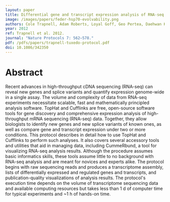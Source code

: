 ```yaml
---
layout: paper
title: Differential gene and transcript expression analysis of RNA-seq experiments with TopHat and Cufflinks
image: /images/papers/feder-hsp70-evolvability.png
authors: Cole Trapnell,	Adam Roberts, Loyal Goff, Geo Pertea, Daehwan Kim, David R. Kelley, Harold Pimentel, Steven L. Salzberg, John L. Rinn, Lior Pachter.
year: 2012
ref: Trapnell et al. 2012.
journal: "Nature Protocols 7: 562–578."
pdf: /pdfs/papers/trapnell-tuxedo-protocol.pdf
doi: 10.1086/342350
---
```


# Abstract

Recent advances in high-throughput cDNA sequencing (RNA-seq) can reveal new genes and splice variants and quantify expression genome-wide in a single assay. The volume and complexity of data from RNA-seq experiments necessitate scalable, fast and mathematically principled analysis software. TopHat and Cufflinks are free, open-source software tools for gene discovery and comprehensive expression analysis of high-throughput mRNA sequencing (RNA-seq) data. Together, they allow biologists to identify new genes and new splice variants of known ones, as well as compare gene and transcript expression under two or more conditions. This protocol describes in detail how to use TopHat and Cufflinks to perform such analyses. It also covers several accessory tools and utilities that aid in managing data, including CummeRbund, a tool for visualizing RNA-seq analysis results. Although the procedure assumes basic informatics skills, these tools assume little to no background with RNA-seq analysis and are meant for novices and experts alike. The protocol begins with raw sequencing reads and produces a transcriptome assembly, lists of differentially expressed and regulated genes and transcripts, and publication-quality visualizations of analysis results. The protocol's execution time depends on the volume of transcriptome sequencing data and available computing resources but takes less than 1 d of computer time for typical experiments and ~1 h of hands-on time.